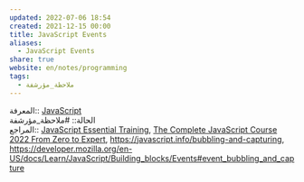 ```yaml
---  
updated: 2022-07-06 18:54  
created: 2021-12-15 00:00  
title: JavaScript Events  
aliases:  
  - JavaScript Events  
share: true  
website: en/notes/programming  
tags:  
  - ملاحظة_مؤرشفة  
---  
```

  
  
المعرفة:: [JavaScript](JavaScript)  
الحالة:: #ملاحظة_مؤرشفة  
المراجع:: [JavaScript Essential Training](JavaScript%20Essential%20Training), [The Complete JavaScript Course 2022 From Zero to Expert](The%20Complete%20JavaScript%20Course%202022%20From%20Zero%20to%20Expert), <https://javascript.info/bubbling-and-capturing>, <https://developer.mozilla.org/en-US/docs/Learn/JavaScript/Building_blocks/Events#event_bubbling_and_capture>  
  
